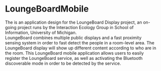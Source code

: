 LoungeBoardMobile
=================

The is an application design for the LoungeBoard Display project, an on-going project runs by the Interaction Ecology Group in School of Information, University of Michigan. <br/>
LoungeBoard combines multiple public displays and a fast proximity sensing system in order to fast detect the people in a room-level area. The LoungeBoard display will show up different content according to who are in the room. This LoungeBoard mobile application allows users to easily register the LoungeBoard service, as well as activating the Bluetooth discoverable mode in order to be detected by the service. 
